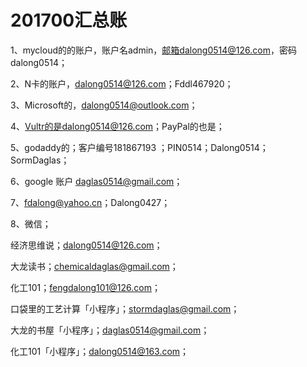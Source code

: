 # 201700汇总账

1、mycloud的的账户，账户名admin，邮箱dalong0514@126.com，密码dalong0514；

2、N卡的账户，dalong0514@126.com；Fddl467920；

3、Microsoft的，dalong0514@outlook.com；

4、Vultr的是dalong0514@126.com；PayPal的也是；

5、godaddy的；客户编号181867193 ；PIN0514；Dalong0514；SormDaglas；

6、google 账户 daglas0514@gmail.com；

7、fdalong@yahoo.cn；Dalong0427；

8、微信；

经济思维说；dalong0514@126.com；

大龙读书；chemicaldaglas@gmail.com；

化工101；fengdalong101@126.com；

口袋里的工艺计算「小程序」；stormdaglas@gmail.com；

大龙的书屋「小程序」；daglas0514@gmail.com；

化工101「小程序」；dalong0514@163.com；